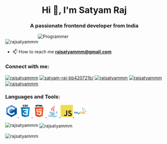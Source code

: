 <h1 align="center">Hi 👋, I'm Satyam Raj</h1>
<h3 align="center">A passionate frontend developer from India</h3>
<img align="right" alt="Programmer" width="400" src="https://media0.giphy.com/media/v1.Y2lkPTc5MGI3NjExZmFmODAyZDkyMGY0Yjg1ZTRlYzA3ZDc4MzczMmRhMDBjNmVhNDBjMyZjdD1n/qgQUggAC3Pfv687qPC/giphy.gif">

<p align="left"> <img src="https://komarev.com/ghpvc/?username=rajsatyammm&label=Profile%20views&color=0e75b6&style=flat" alt="rajsatyammm" /> </p>

- 📫 How to reach me **rajsatyammm@gmail.com**

<h3 align="left">Connect with me:</h3>
<p align="left">
<a href="https://twitter.com/rajsatyammm" target="blank"><img align="center" src="https://raw.githubusercontent.com/rahuldkjain/github-profile-readme-generator/master/src/images/icons/Social/twitter.svg" alt="rajsatyammm" height="30" width="40" /></a>
<a href="https://linkedin.com/in/satyam-raj-bb420721b/" target="blank"><img align="center" src="https://raw.githubusercontent.com/rahuldkjain/github-profile-readme-generator/master/src/images/icons/Social/linked-in-alt.svg" alt="satyam-raj-bb420721b/" height="30" width="40" /></a>
<a href="https://instagram.com/rajsatyammm" target="blank"><img align="center" src="https://raw.githubusercontent.com/rahuldkjain/github-profile-readme-generator/master/src/images/icons/Social/instagram.svg" alt="rajsatyammm" height="30" width="40" /></a>
<a href="https://www.leetcode.com/rajsatyammm" target="blank"><img align="center" src="https://raw.githubusercontent.com/rahuldkjain/github-profile-readme-generator/master/src/images/icons/Social/leet-code.svg" alt="rajsatyammm" height="30" width="40" /></a>
<a href="https://auth.geeksforgeeks.org/user/rajsatyammm" target="blank"><img align="center" src="https://raw.githubusercontent.com/rahuldkjain/github-profile-readme-generator/master/src/images/icons/Social/geeks-for-geeks.svg" alt="rajsatyammm" height="30" width="40" /></a>
</p>

<h3 align="left">Languages and Tools:</h3>
<p align="left"> <a href="https://www.cprogramming.com/" target="_blank" rel="noreferrer"> <img src="https://raw.githubusercontent.com/devicons/devicon/master/icons/c/c-original.svg" alt="c" width="40" height="40"/> </a> <a href="https://www.w3schools.com/css/" target="_blank" rel="noreferrer"> <img src="https://raw.githubusercontent.com/devicons/devicon/master/icons/css3/css3-original-wordmark.svg" alt="css3" width="40" height="40"/> </a> <a href="https://www.w3.org/html/" target="_blank" rel="noreferrer"> <img src="https://raw.githubusercontent.com/devicons/devicon/master/icons/html5/html5-original-wordmark.svg" alt="html5" width="40" height="40"/> </a> <a href="https://www.java.com" target="_blank" rel="noreferrer"> <img src="https://raw.githubusercontent.com/devicons/devicon/master/icons/java/java-original.svg" alt="java" width="40" height="40"/> </a> <a href="https://developer.mozilla.org/en-US/docs/Web/JavaScript" target="_blank" rel="noreferrer"> <img src="https://raw.githubusercontent.com/devicons/devicon/master/icons/javascript/javascript-original.svg" alt="javascript" width="40" height="40"/> </a> <a href="https://www.mysql.com/" target="_blank" rel="noreferrer"> <img src="https://raw.githubusercontent.com/devicons/devicon/master/icons/mysql/mysql-original-wordmark.svg" alt="mysql" width="40" height="40"/> </a> </p>

<p><img align="left" src="https://github-readme-stats.vercel.app/api/top-langs?username=rajsatyammm&show_icons=true&locale=en&layout=compact" alt="rajsatyammm" /></p>

<p>&nbsp;<img align="center" src="https://github-readme-stats.vercel.app/api?username=rajsatyammm&show_icons=true&locale=en" alt="rajsatyammm" /></p>

<p><img align="center" src="https://github-readme-streak-stats.herokuapp.com/?user=rajsatyammm&" alt="rajsatyammm" /></p>
